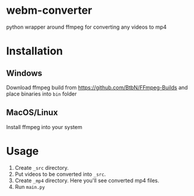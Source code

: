 # webm-converter
python wrapper around ffmpeg for converting any videos to mp4

# Installation

## Windows
Download ffmpeg build from https://github.com/BtbN/FFmpeg-Builds and place binaries into `bin` folder

## MacOS/Linux
Install ffmpeg into your system

# Usage

1) Create `_src` directory. 
2) Put videos to be converted into `_src`.
3) Create `_mp4` directory. Here you'll see converted mp4 files.
4) Run `main.py`

